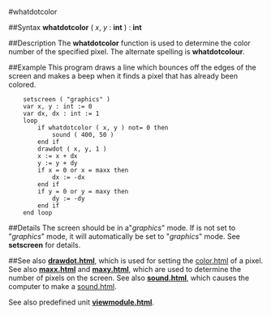 
#whatdotcolor

##Syntax
**whatdotcolor** ( _x_, _y_ : **int** ) : **int**


##Description
The **whatdotcolor** function is used to determine the color number of the specified pixel. The alternate spelling is **whatdotcolour**.


##Example
This program draws a line which bounces off the edges of the screen and makes a beep when it finds a pixel that has already been colored.

        setscreen ( "graphics" )
        var x, y : int := 0
        var dx, dx : int := 1
        loop
            if whatdotcolor ( x, y ) not= 0 then
                sound ( 400, 50 )
            end if
            drawdot ( x, y, 1 )
            x := x + dx
            y := y + dy
            if x = 0 or x = maxx then
                dx := -dx
            end if
            if y = 0 or y = maxy then
                dy := -dy
            end if
        end loop
##Details
The screen should be in a"_graphics_" mode. If is not set to "_graphics_"  mode,  it will automatically be set to "_graphics_" mode. See **setscreen** for details.


##See also
**[drawdot.html](drawdot)**, which is used for setting the [color.html](color) of a pixel. See also **[maxx.html](maxx)** and **[maxy.html](maxy)**, which are used to determine the number of pixels on the screen. See also **[sound.html](sound)**, which causes the computer to make a [sound.html](sound).

See also predefined unit **[viewmodule.html](View)**.

